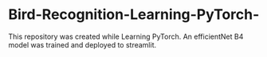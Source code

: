 # Bird-Recognition-Learning-PyTorch-
This repository was created while Learning PyTorch. An efficientNet B4 model was trained and deployed to streamlit.
